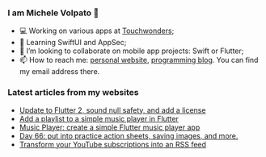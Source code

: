 ### I am Michele Volpato 👋

- 💻 Working on various apps at [Touchwonders](https://touchwonders.com);
- 🌱 Learning SwiftUI and AppSec;
- 📱 I’m looking to collaborate on mobile app projects: Swift or Flutter;
- 📫 How to reach me: [personal website](https://volpato.nl), [programming blog](https://ishouldgotosleep.com). You can find my email address there.

### Latest articles from my websites

<!-- BLOG-POST-LIST:START -->
- [Update to Flutter 2, sound null safety, and add a license](https://ishouldgotosleep.com/tutorials/music-app/update-flutter-2-null-safety-add-license)
- [Add a playlist to a simple music player in Flutter](https://ishouldgotosleep.com/tutorials/music-app/repository-management-and-add-playlist)
- [Music Player: create a simple Flutter music player app](https://ishouldgotosleep.com/tutorials/music-app/simple-flutter-music-player-app)
- [Day 66:  put into practice action sheets, saving images, and more.](https://ishouldgotosleep.com/100-days-swiftui/day-66-action-sheets-saving-images)
- [Transform your YouTube subscriptions into an RSS feed](https://ishouldgotosleep.com/programmer-life/transform-your-youtube-subscription-into-an-rss-feed)
<!-- BLOG-POST-LIST:END -->
